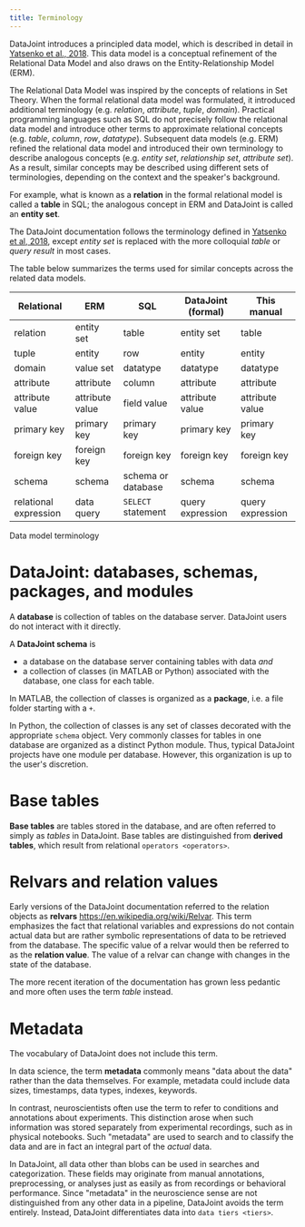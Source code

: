 ```yaml
---
title: Terminology
---
```


DataJoint introduces a principled data model, which is described in
detail in [Yatsenko et al., 2018](https://arxiv.org/abs/1807.11104).
This data model is a conceptual refinement of the Relational Data Model
and also draws on the Entity-Relationship Model (ERM).

The Relational Data Model was inspired by the concepts of relations in
Set Theory. When the formal relational data model was formulated, it
introduced additional terminology (e.g. *relation*, *attribute*,
*tuple*, *domain*). Practical programming languages such as SQL do not
precisely follow the relational data model and introduce other terms to
approximate relational concepts (e.g. *table*, *column*, *row*,
*datatype*). Subsequent data models (e.g. ERM) refined the relational
data model and introduced their own terminology to describe analogous
concepts (e.g. *entity set*, *relationship set*, *attribute set*). As a
result, similar concepts may be described using different sets of
terminologies, depending on the context and the speaker's background.

For example, what is known as a **relation** in the formal relational
model is called a **table** in SQL; the analogous concept in ERM and
DataJoint is called an **entity set**.

The DataJoint documentation follows the terminology defined in [Yatsenko
et al, 2018](https://arxiv.org/abs/1807.11104), except *entity set* is
replaced with the more colloquial *table* or *query result* in most
cases.

The table below summarizes the terms used for similar concepts across
the related data models.

| Relational            | ERM             | SQL                | DataJoint (formal) | This manual      |
|-----------------------|-----------------|--------------------|--------------------|------------------|
| relation              | entity set      | table              | entity set         | table            |
| tuple                 | entity          | row                | entity             | entity           |
| domain                | value set       | datatype           | datatype           | datatype         |
| attribute             | attribute       | column             | attribute          | attribute        |
| attribute value       | attribute value | field value        | attribute value    | attribute value  |
| primary key           | primary key     | primary key        | primary key        | primary key      |
| foreign key           | foreign key     | foreign key        | foreign key        | foreign key      |
| schema                | schema          | schema or database | schema             | schema           |
| relational expression | data query      | `SELECT` statement | query expression   | query expression |

Data model terminology

# DataJoint: databases, schemas, packages, and modules

A **database** is collection of tables on the database server. DataJoint
users do not interact with it directly.

A **DataJoint schema** is

-   a database on the database server containing tables with data *and*
-   a collection of classes (in MATLAB or Python) associated with the
    database, one class for each table.

In MATLAB, the collection of classes is organized as a **package**, i.e.
a file folder starting with a `+`.

In Python, the collection of classes is any set of classes decorated
with the appropriate `schema` object. Very commonly classes for tables
in one database are organized as a distinct Python module. Thus, typical
DataJoint projects have one module per database. However, this
organization is up to the user's discretion.

# Base tables

**Base tables** are tables stored in the database, and are often
referred to simply as *tables* in DataJoint. Base tables are
distinguished from **derived tables**, which result from relational
`operators <operators>`.

# Relvars and relation values

Early versions of the DataJoint documentation referred to the relation
objects as **relvars** <https://en.wikipedia.org/wiki/Relvar>. This term
emphasizes the fact that relational variables and expressions do not
contain actual data but are rather symbolic representations of data to
be retrieved from the database. The specific value of a relvar would
then be referred to as the **relation value**. The value of a relvar can
change with changes in the state of the database.

The more recent iteration of the documentation has grown less pedantic
and more often uses the term *table* instead.

# Metadata

The vocabulary of DataJoint does not include this term.

In data science, the term **metadata** commonly means "data about the
data" rather than the data themselves. For example, metadata could
include data sizes, timestamps, data types, indexes, keywords.

In contrast, neuroscientists often use the term to refer to conditions
and annotations about experiments. This distinction arose when such
information was stored separately from experimental recordings, such as
in physical notebooks. Such "metadata" are used to search and to
classify the data and are in fact an integral part of the *actual* data.

In DataJoint, all data other than blobs can be used in searches and
categorization. These fields may originate from manual annotations,
preprocessing, or analyses just as easily as from recordings or
behavioral performance. Since "metadata" in the neuroscience sense are
not distinguished from any other data in a pipeline, DataJoint avoids
the term entirely. Instead, DataJoint differentiates data into
`data tiers <tiers>`.
